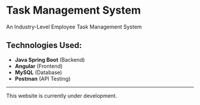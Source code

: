# Task Management System

An Industry-Level Employee Task Management System

## Technologies Used:
- **Java Spring Boot** (Backend)
- **Angular** (Frontend)
- **MySQL** (Database)
- **Postman** (API Testing)

---

This website is currently under development.
